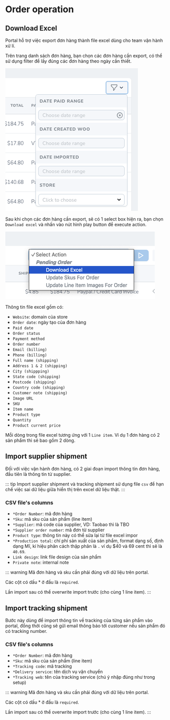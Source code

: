 # Order operation

## Download Excel

Portal hỗ trợ việc export đơn hàng thành file excel dùng cho team vận hành xử lí.

Trên trang danh sách đơn hàng, bạn chọn các đơn hàng cần export, có thể sử dụng filter để lấy đúng các đơn hàng theo ngày cần thiết.

![](./img/orders-filter.png)

Sau khi chọn các đơn hàng cần export, sẽ có 1 select box hiện ra, bạn chọn `Download excel` và nhấn vào nút hình play button để execute action.

![](./img/action-download-excel.png)

Thông tin file excel gồm có:

- `Website`: domain của store
- `Order date`: ngày tạo của đơn hàng
- `Paid date`
- `Order status`
- `Payment method`
- `Order number`
- `Email (billing)`
- `Phone (billing)`
- `Full name (shipping)`
- `Address 1 & 2 (shipping)`
- `City (shippping)`
- `State code (shipping)`
- `Postcode (shipping)`
- `Country code (shipping)`
- `Customer note (shipping)`
- `Image URL`
- `SKU`
- `Item name`
- `Product type`
- `Quantity`
- `Product current price`

Mỗi dòng trong file excel tương ứng với 1 `Line item`. Ví dụ 1 đơn hàng có 2 sản phẩm thì sẽ bao gồm 2 dòng.

## Import supplier shipment

Đối với việc vận hành đơn hàng, có 2 giai đoạn import thông tin đơn hàng, đầu tiên là thông tin từ supplier.

::: tip
Import supplier shipment và tracking shipment sử dụng file `csv` để hạn chế việc sai dữ liệu giữa hiển thị trên excel dữ liệu thật.
:::

### CSV file's columns

- `*Order Number`: mã đơn hàng
- `*Sku`: mã sku của sản phẩm (line item)
- `*Supplier`: mã code của supplier, VD: Taobao thì là TBO
- `*Supplier order number`: mã đơn từ supplier
- `Product type`: thông tin này có thể sửa lại từ file excel impor
- `*Production total`: chí phí sản xuất của sản phẩm, format dạng số, định dạng Mĩ, kí hiệu phân cách thập phân là `.` ví dụ $40 và 69 cent thì sẽ là `40.69`.
- `Link design`: link file design của sản phẩm
- `Private note`: internal note

::: warning
Mã đơn hàng và sku cần phải đúng với dữ liệu trên portal. 

Các cột có dấu * ở đầu là `required`.

Lần import sau có thể overwrite import trước (cho cùng 1 line item).
:::

## Import tracking shipment

Bước này dùng để import thông tin về tracking của từng sản phẩm vào portal, đồng thời cũng sẽ gửi email thông báo tới customer nếu sản phẩm đó có tracking number.

### CSV file's columns

- `*Order Number`: mã đơn hàng
- `*Sku`: mã sku của sản phẩm (line item)
- `*Tracking code`: mã tracking
- `*Delivery service`: tên dịch vụ vận chuyển
- `*Tracking web`: tên của tracking service (chú ý nhập đúng như trong setup)

::: warning
Mã đơn hàng và sku cần phải đúng với dữ liệu trên portal. 

Các cột có dấu * ở đầu là `required`.

Lần import sau có thể overwrite import trước (cho cùng 1 line item).
:::
